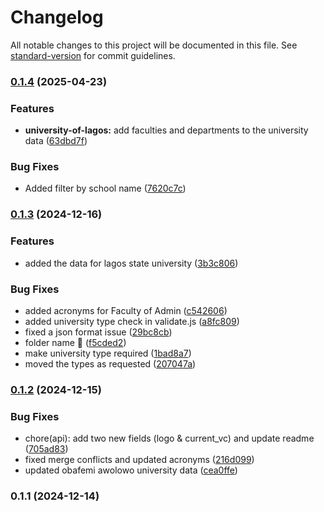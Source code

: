 # Changelog

All notable changes to this project will be documented in this file. See [standard-version](https://github.com/conventional-changelog/standard-version) for commit guidelines.

### [0.1.4](https://github.com/kaf-lamed-beyt/ng-universities/compare/v0.1.3...v0.1.4) (2025-04-23)


### Features

* **university-of-lagos:** add faculties and departments to the university data ([63dbd7f](https://github.com/kaf-lamed-beyt/ng-universities/commit/63dbd7f9385373b5ade201e03c281b2cd4a6ed87))


### Bug Fixes

* Added filter by school name ([7620c7c](https://github.com/kaf-lamed-beyt/ng-universities/commit/7620c7cd11a82d30278b818222ef3626dd6cdd7e))

### [0.1.3](https://github.com/kaf-lamed-beyt/ng-universities/compare/v0.1.2...v0.1.3) (2024-12-16)


### Features

* added the data for lagos state university ([3b3c806](https://github.com/kaf-lamed-beyt/ng-universities/commit/3b3c8062beaa94c22a938ec8e1c4ae39c8806172))


### Bug Fixes

* added acronyms for Faculty of Admin ([c542606](https://github.com/kaf-lamed-beyt/ng-universities/commit/c542606773c831d5ba73e005def4d38cd88e31fa))
* added university type check in validate.js ([a8fc809](https://github.com/kaf-lamed-beyt/ng-universities/commit/a8fc809844c29839af309c572c864d6c862a6067))
* fixed a json format issue ([29bc8cb](https://github.com/kaf-lamed-beyt/ng-universities/commit/29bc8cbda1382b8ddc9444855b8df9c6fd4962cd))
* folder name :bug: ([f5cded2](https://github.com/kaf-lamed-beyt/ng-universities/commit/f5cded26e62cc17714f5d604099eeed4f29008db))
* make university type required ([1bad8a7](https://github.com/kaf-lamed-beyt/ng-universities/commit/1bad8a7f51c080b81ade10c7b0e387bd72b75fc4))
* moved the types as requested ([207047a](https://github.com/kaf-lamed-beyt/ng-universities/commit/207047af4fb0b46592664572b71028d8e64c862b))

### [0.1.2](https://github.com/kaf-lamed-beyt/ng-universities/compare/v0.1.1...v0.1.2) (2024-12-15)


### Bug Fixes

* chore(api): add two new fields (logo & current_vc) and update readme ([705ad83](https://github.com/kaf-lamed-beyt/ng-universities/pull/8/commits/705ad838c1f4347729929dacc110c9d34179751d))
* fixed merge conflicts and updated acronyms ([216d099](https://github.com/kaf-lamed-beyt/ng-universities/commit/216d09919db9d06d64d099b40123386577cf76fe))
* updated obafemi awolowo university data ([cea0ffe](https://github.com/kaf-lamed-beyt/ng-universities/commit/cea0ffe1f978f25fdb0cae202ff203c454b83cc8))

### 0.1.1 (2024-12-14)
